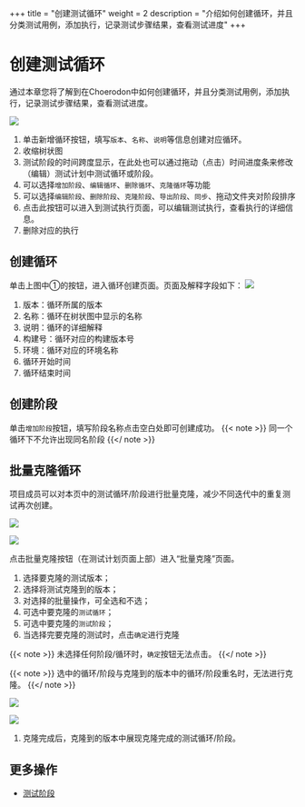 +++
title = "创建测试循环"
weight = 2
description = "介绍如何创建循环，并且分类测试用例，添加执行，记录测试步骤结果，查看测试进度"
+++

# 创建测试循环

通过本章您将了解到在Choerodon中如何创建循环，并且分类测试用例，添加执行，记录测试步骤结果，查看测试进度。

![](/img/docs/user-guide/test-management/test-plan/test-plan.png)

1. 单击新增循环按钮，填写`版本`、`名称`、`说明`等信息创建对应循环。
2. 收缩树状图
3. 测试阶段的时间跨度显示，在此处也可以通过拖动（点击）时间进度条来修改（编辑）测试计划中测试循环或阶段。
4. 可以选择`增加阶段`、`编辑循环`、`删除循环`、`克隆循环`等功能
5. 可以选择`编辑阶段`、`删除阶段`、`克隆阶段`、`导出阶段`、`同步`、拖动文件夹对阶段排序
6. 点击此按钮可以进入到测试执行页面，可以编辑测试执行，查看执行的详细信息。
7. 删除对应的执行


## 创建循环

单击上图中①的按钮，进入循环创建页面。页面及解释字段如下：
![](/img/docs/user-guide/test-management/test-plan/create-cycle.jpg)

1. 版本：循环所属的版本
1. 名称：循环在树状图中显示的名称
1. 说明：循环的详细解释
1. 构建号：循环对应的构建版本号
1. 环境：循环对应的环境名称
1. 循环开始时间
1. 循环结束时间

## 创建阶段

单击`增加阶段`按钮，填写阶段名称点击空白处即可创建成功。
{{< note >}}
同一个循环下不允许出现同名阶段
{{</ note >}}

## 批量克隆循环

项目成员可以对本页中的测试循环/阶段进行批量克隆，减少不同迭代中的重复测试再次创建。

![](/img/docs/user-guide/test-management/test-plan/batch-clone-1.png)


![](/img/docs/user-guide/test-management/test-plan/batch-clone-2.png)

点击批量克隆按钮（在测试计划页面上部）进入“批量克隆”页面。

1. 选择要克隆的测试版本；
2. 选择将测试克隆到的版本；
3. 对选择的批量操作，可全选和不选；
4. 可选中要克隆的`测试循环`；
5. 可选中要克隆的`测试阶段`；
6. 当选择完要克隆的测试时，点击`确定`进行克隆

{{< note >}}
未选择任何阶段/循环时，`确定`按钮无法点击。
{{</ note >}}

{{< note >}}
选中的循环/阶段与克隆到的版本中的循环/阶段重名时，无法进行克隆。
{{</ note >}}

![](/img/docs/user-guide/test-management/test-plan/batch-clone-3.png)


![](/img/docs/user-guide/test-management/test-plan/batch-clone-4.png)

1. 克隆完成后，克隆到的版本中展现克隆完成的测试循环/阶段。

## 更多操作

- [测试阶段](../test-stage)